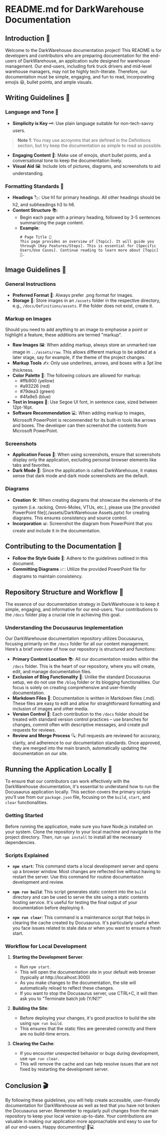 # README.md for DarkWarehouse Documentation

## Introduction 🌟
Welcome to the DarkWarehouse documentation project! This README is for developers and contributors who are preparing documentation for the end-users of DarkWarehouse, an application suite designed for warehouse management. Our end-users, including fork truck drivers and mid-level warehouse managers, may not be highly tech-literate. Therefore, our documentation must be simple, engaging, and fun to read, incorporating emojis 😃, bullet points, and ample visuals.

## Writing Guidelines 📝
### Language and Tone 💬
- **Simplicity is Key** 🗝️: Use plain language suitable for non-tech-savvy users. 
> **Note 1**: You may use acroynms that are defined in the Definitions section, but try keep the documentation as simple to read as possible. 
- **Engaging Content** 🎉: Make use of emojis, short bullet points, and a conversational tone to keep the documentation lively.
- **Visual Aid** 🖼️: Include lots of pictures, diagrams, and screenshots to aid understanding.

### Formatting Standards 📐
- **Headings** 🏷️: Use h1 for primary headings. All other headings should be h2, and subheadings h3 to h6.
- **Content Structure** 📚:
  - Begin each page with a primary heading, followed by 3-5 sentences summarizing the page content.
  - **Example**:
    ```
    # Page Title 📘
    This page provides an overview of [Topic]. It will guide you through [Key Features/Steps]. This is essential for [Specific Users/Use Cases]. Continue reading to learn more about [Topic] 🚀.
    ```

## Image Guidelines 📸
### General Instructions
- **Preferred Format** 🎨: Always prefer .png format for images.
- **Storage** 💾: Store images in an `/assets` folder in the respective directory, e.g., `/docs/Definitions/assets`. If the folder does not exist, create it. 

### Markup on Images
Should you need to add anything to an image to emphasise a point or highlight a feature, these additions are termed "markup". 
- **Raw Images** 🖼️: When adding markup, always store an unmarked raw image in `../assets/raw`. This allows different markup to be added at a later stage, say for example, if the theme of the project changes.
- **Markup Tools** ✍️: Only use underlines, arrows, and boxes with a 3pt line thickness.
- **Color Palette** 🌈: The following colours are allowed for markup:
    - #ffb900 (yellow)
    - #a93226 (red)
    - #79dea3 (green)
    - #4fa9e5 (blue)
- **Text in Images** 📝: Use Segoe UI font, in sentence case, sized between 12pt-16pt.
- **Software Recommendation** 💻: When adding markup to images, Microsoft PowerPoint is recommended for its built-in tools like arrows and boxes. The developer can then screenshot the contents from Microsoft PowerPoint. 

### Screenshots
- **Application Focus** 👀: When using screenshots, ensure that screenshots display only the application, excluding personal browser elements like tabs and favorites.
- **Dark Mode** 🌙: Since the application is called DarkWarehouse, it makes sense that dark mode and dark mode screenshots are the default.

### Diagrams
- **Creation** 🛠️: When creating diagrams that showcase the elements of the system (i.e. racking, Omni-Moles, VTUs, etc.), please use [the provided PowerPoint file](./assets/DarkWarehouse Assets.pptx) for creating diagrams. This ensures consistency and source control.
- **Incorporation** 📊: Screenshot the diagram from PowerPoint that you create and include it in the documentation.

## Contributing to the Documentation 🤝
- **Follow the Style Guide** 📖: Adhere to the guidelines outlined in this document.
- **Committing Diagrams** 📈: Utilize the provided PowerPoint file for diagrams to maintain consistency.

## Repository Structure and Workflow 📁
The essence of our documentation strategy in DarkWarehouse is to keep it simple, engaging, and informative for our end-users. Your contributions to the `/docs` folder play a crucial role in achieving this goal.

### Understanding the Docusaurus Implementation
Our DarkWarehouse documentation repository utilizes Docusaurus, focusing primarily on the `/docs` folder for all our content management. Here’s a brief overview of how our repository is structured and functions:

- **Primary Content Location** 📚: All our documentation resides within the `/docs` folder. This is the heart of our repository, where you will create, edit, and manage documentation files.
- **Exclusion of Blog Functionality** 🚫: Unlike the standard Docusaurus setup, we do not use the `/blog` folder or its blogging functionalities. Our focus is solely on creating comprehensive and user-friendly documentation.
- **Markdown Files** 📝: Documentation is written in Markdown files (.md). These files are easy to edit and allow for straightforward formatting and inclusion of images and other media.
- **Version Control** 🔄: Each contribution to the `/docs` folder should be treated with standard version control practices – use branches for changes, commit often with descriptive messages, and create pull requests for reviews.
- **Review and Merge Process** 🔍: Pull requests are reviewed for accuracy, clarity, and adherence to our documentation standards. Once approved, they are merged into the main branch, automatically updating the documentation on our site.

## Running the Application Locally 🚀

To ensure that our contributors can work effectively with the DarkWarehouse documentation, it's essential to understand how to run the Docusaurus application locally. This section covers the primary scripts you'll use from our `package.json` file, focusing on the `build`, `start`, and `clear` functionalities.

### Getting Started
Before running the application, make sure you have Node.js installed on your system. Clone the repository to your local machine and navigate to the project directory. Then, run `npm install` to install all the necessary dependencies.

### Scripts Explained

- **`npm start`**: This command starts a local development server and opens up a browser window. Most changes are reflected live without having to restart the server. Use this command for routine documentation development and review.

- **`npm run build`**: This script generates static content into the `build` directory and can be used to serve the site using a static contents hosting service. It's useful for testing the final output of your documentation before deploying it.

- **`npm run clear`**: This command is a maintenance script that helps in clearing the cache created by Docusaurus. It's particularly useful when you face issues related to stale data or when you want to ensure a fresh start.

### Workflow for Local Development

1. **Starting the Development Server**:
   - Run `npm start`.
   - This will open the documentation site in your default web browser (typically at http://localhost:3000)
   - As you make changes to the documentation, the site will automatically reload to reflect these changes.
   - If you want to stop the Docusaurus server, use CTRL+C, it will then ask you to "Terminate batch job (Y/N)?" 

2. **Building the Site**:
   - Before deploying your changes, it's good practice to build the site using `npm run build`.
   - This ensures that the static files are generated correctly and there are no build-time errors.

3. **Clearing the Cache**:
   - If you encounter unexpected behavior or bugs during development, use `npm run clear`.
   - This will remove the cache and can help resolve issues that are not fixed by restarting the development server.

## Conclusion 🎬
By following these guidelines, you will help create accessible, user-friendly documentation for DarkWarehouse as well as test that you have not broken the Docusaurus server. Remember to regularly pull changes from the main repository to keep your local version up-to-date. Your contributions are valuable in making our application more approachable and easy to use for all our end-users. Happy documenting! 📖💻